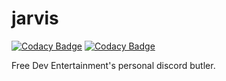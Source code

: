 # jarvis

[![Codacy Badge](https://api.codacy.com/project/badge/Grade/f7854a068413449bbd3d294487dd07d8)](https://app.codacy.com/app/ENiGMA9/jarvis?utm_source=github.com&utm_medium=referral&utm_content=ENiGMA9/jarvis&utm_campaign=Badge_Grade_Dashboard)
[![Codacy Badge](https://api.codacy.com/project/badge/Grade/039f35141ce046cc9eb6d51c2189a3fb)](https://app.codacy.com/app/ENiGMA9/jarvis?utm_source=github.com&utm_medium=referral&utm_content=ENiGMA9/jarvis&utm_campaign=Badge_Grade_Settings)

Free Dev Entertainment's personal discord butler.
